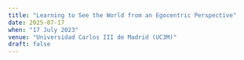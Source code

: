 ```yaml
---
title: "Learning to See the World from an Egocentric Perspective"
date: 2025-07-17
when: "17 July 2023"
venue: "Universidad Carlos III de Madrid (UC3M)"
draft: false
---
```

